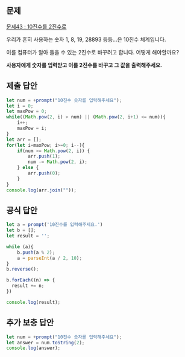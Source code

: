 ## 문제

[문제43 : 10진수를 2진수로](https://www.notion.so/43-10-2-ea6da83e61ba4b038841ec035a621fea) 

우리가 흔히 사용하는 숫자 1, 8, 19, 28893 등등...은 10진수 체계입니다.

이를 컴퓨터가 알아 들을 수 있는 2진수로 바꾸려고 합니다. 어떻게 해야할까요?

**사용자에게 숫자를 입력받고 이를 2진수를 바꾸고 그 값을 출력해주세요.**

## 제출 답안

```jsx
let num = +prompt("10진수 숫자를 입력해주세요");
let i = 0;
let maxPow = 0;
while((Math.pow(2, i) > num) || (Math.pow(2, i+1) <= num)){
	i++;
	maxPow = i;
}
let arr = [];
for(let i=maxPow; i>=0; i--){
	if(num >= Math.pow(2, i)) {
		arr.push(1);
		num -= Math.pow(2, i);
	} else {
		arr.push(0);
	}
}
console.log(arr.join(""));
```

## 공식 답안

```jsx
let a = prompt('10진수를 입력해주세요.')
let b = [];
let result = '';

while (a){
	b.push(a % 2);
	a = parseInt(a / 2, 10);
}
b.reverse();

b.forEach((n) => {
  result += n;
})

console.log(result);
```

## 추가 보충 답안

```jsx
let num = +prompt("10진수 숫자를 입력해주세요");
let answer = num.toString(2);
console.log(answer);
```